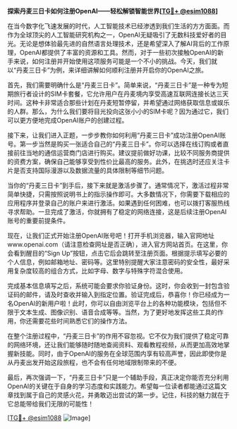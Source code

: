 **探索丹麦三日卡如何注册OpenAI——轻松解锁智能世界[[TG💪+ @esim1088](https://t.me/s/esim1088)]**

在当今数字化飞速发展的时代，人工智能技术已经渗透到我们生活的方方面面。而作为全球顶尖的人工智能研究机构之一，OpenAI无疑吸引了无数科技爱好者的目光。无论是想体验最先进的自然语言处理技术，还是希望深入了解AI背后的工作原理，OpenAI都提供了丰富的资源和工具。然而，对于一些初次接触OpenAI的新手来说，如何注册并开始使用这项服务可能是一个不小的挑战。今天，我们就以“丹麦三日卡”为例，来详细讲解如何顺利注册并开启你的OpenAI之旅。

首先，我们需要明确什么是“丹麦三日卡”。简单来说，“丹麦三日卡”是一种专为短期旅行者设计的SIM卡套餐，它允许用户在丹麦境内享受高速互联网连接长达三天时间。这种卡非常适合那些计划在丹麦短暂停留，并希望通过网络获取信息或娱乐的人群。那么，为什么我们要将目光投向这张小小的SIM卡呢？因为通过它，我们可以更方便地完成OpenAI账户的创建过程。

接下来，让我们进入正题，一步步教你如何利用“丹麦三日卡”成功注册OpenAI账号。第一步当然是购买一张适合自己的“丹麦三日卡”。你可以选择在线订购或者直接前往当地的通信运营商门店进行购买。建议提前做好功课，比较不同服务商提供的资费方案，确保自己能够享受到性价比最高的服务。此外，在挑选时还应关注卡片是否支持国际漫游以及数据流量的具体限制等细节问题。

当你的“丹麦三日卡”到手后，接下来就是激活步骤了。通常情况下，激活过程非常简单快捷，只需按照说明书上的指示操作即可。大多数情况下，你需要下载相应的应用程序并登录自己的账户来进行激活。如果遇到任何困难，也可以拨打客服热线寻求帮助。一旦完成了激活，你就拥有了稳定的网络连接，这是后续注册OpenAI账号的重要前提条件。

现在，让我们正式开始注册OpenAI账号吧！打开手机浏览器，输入官网地址www.openai.com（请注意检查网址是否正确），进入官方网站首页。在这里，你会看到醒目的“Sign Up”按钮，点击它后会跳转至注册页面。根据提示填写必要的个人信息，例如邮箱地址、密码等。这里特别提醒大家注意密码的安全性，最好采用复杂度较高的组合方式，比如字母、数字与特殊字符混合使用。

完成基本信息填写之后，系统可能会要求你验证身份。这时，你会收到一封包含验证码的邮件，请及时查收并输入到指定位置。验证完成后，恭喜你！你已经成为一名OpenAI的新用户啦！此时，你可以自由浏览平台上的各种功能模块，包括但不限于文本生成、图像识别、语音合成等等。当然，为了更好地发挥这些工具的作用，你还需要花些时间熟悉它们的操作方法。

在整个注册过程中，“丹麦三日卡”的作用不容忽视。它不仅为我们提供了稳定可靠的网络环境，还让我们能够随时随地查阅资料、观看教程视频，从而更加高效地掌握新技能。同时，由于OpenAI的服务在全球范围内享有较高声誉，因此即使你是从丹麦出发开始这段旅程，也不会有任何地域限制带来的不便。

最后，再次强调一下，“丹麦三日卡”只是一个辅助手段，真正决定你能否充分利用OpenAI的关键在于自身的学习态度和实践能力。希望每一位读者都能通过这篇文章找到属于自己的灵感火花，并勇敢迈出尝试的第一步。记住，科技的魅力就在于它总能带给我们无限的可能性！

[[TG💪+ @esim1088](https://t.me/s/esim1088) ![Image](https://i.postimg.cc/4NQfJmqS/Snipaste-2025-05-13-00-14-12.png)]